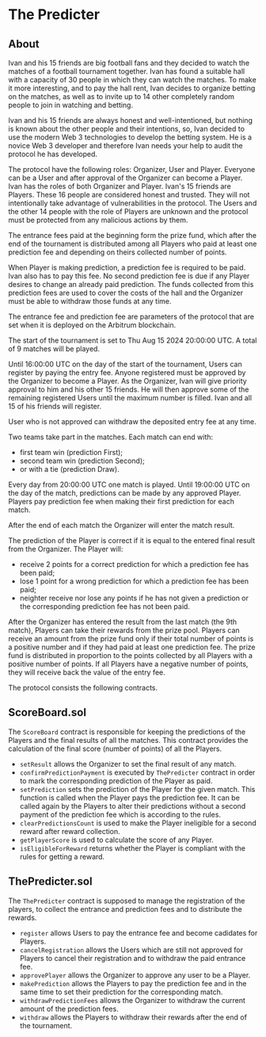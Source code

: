 # The Predicter

## About

Ivan and his 15 friends are big football fans and they decided to watch the matches of a football tournament together. Ivan has found a suitable hall with a capacity of 30 people in which they can watch the matches. To make it more interesting, and to pay the hall rent, Ivan decides to organize betting on the matches, as well as to invite up to 14 other completely random people to join in watching and betting.

Ivan and his 15 friends are always honest and well-intentioned, but nothing is known about the other people and their intentions, so, Ivan decided to use the modern Web 3 technologies to develop the betting system. He is a novice Web 3 developer and therefore Ivan needs your help to audit the protocol he has developed.

The protocol have the following roles: Organizer, User and Player. Everyone can be a User and after approval of the Organizer can become a Player. Ivan has the roles of both Organizer and Player. Ivan's 15 friends are Players. These 16 people are considered honest and trusted. They will not intentionally take advantage of vulnerabilities in the protocol. The Users and the other 14 people with the role of Players are unknown and the protocol must be protected from any malicious actions by them.

The entrance fees paid at the beginning form the prize fund, which after the end of the tournament is distributed among all Players who paid at least one prediction fee and depending on theirs collected number of points.

When Player is making prediction, a prediction fee is required to be paid. Ivan also has to pay this fee. No second prediction fee is due if any Player desires to change an already paid prediction. The funds collected from this prediction fees are used to cover the costs of the hall and the Organizer must be able to withdraw those funds at any time.

The entrance fee and prediction fee are parameters of the protocol that are set when it is deployed on the Arbitrum blockchain.

The start of the tournament is set to Thu Aug 15 2024 20:00:00 UTC. A total of 9 matches will be played.

Until 16:00:00 UTC on the day of the start of the tournament, Users can register by paying the entry fee. Anyone registered must be approved by the Organizer to become a Player. As the Organizer, Ivan will give priority approval to him and his other 15 friends. He will then approve some of the remaining registered Users until the maximum number is filled. Ivan and all 15 of his friends will register.

User who is not approved can withdraw the deposited entry fee at any time.

Two teams take part in the matches. Each match can end with:

- first team win (prediction First);
- second team win (prediction Second);
- or with a tie (prediction Draw).

Every day from 20:00:00 UTC one match is played. Until 19:00:00 UTC on the day of the match, predictions can be made by any approved Player. Players pay prediction fee when making their first prediction for each match.

After the end of each match the Organizer will enter the match result.

The prediction of the Player is correct if it is equal to the entered final result from the Organizer. The Player will:

- receive 2 points for a correct prediction for which a prediction fee has been paid;
- lose 1 point for a wrong prediction for which a prediction fee has been paid;
- neighter receive nor lose any points if he has not given a prediction or the corresponding prediction fee has not been paid.

After the Organizer has entered the result from the last match (the 9th match), Players can take their rewards from the prize pool. Players can receive an amount from the prize fund only if their total number of points is a positive number and if they had paid at least one prediction fee. The prize fund is distributed in proportion to the points collected by all Players with a positive number of points. If all Players have a negative number of points, they will receive back the value of the entry fee.

The protocol consists the following contracts.

## ScoreBoard.sol

The `ScoreBoard` contract is responsible for keeping the predictions of the Players and the final results of all the matches. This contract provides the calculation of the final score (number of points) of all the Players.

- `setResult` allows the Organizer to set the final result of any match.
- `confirmPredictionPayment` is executed by `ThePredicter` contract in order to mark the corresponding prediction of the Player as paid.
- `setPrediction` sets the prediction of the Player for the given match. This function is called when the Player pays the prediction fee. It can be called again by the Players to alter their predictions without a second payment of the prediction fee which is according to the rules.
- `clearPredictionsCount` is used to make the Player ineligible for a second reward after reward collection.
- `getPlayerScore` is used to calculate the score of any Player.
- `isEligibleForReward` returns whether the Player is compliant with the rules for getting a reward.

## ThePredicter.sol

The `ThePredicter` contract is supposed to manage the registration of the players, to collect the entrance and prediction fees and to distribute the rewards.

- `register` allows Users to pay the entrance fee and become cadidates for Players.
- `cancelRegistration` allows the Users which are still not approved for Players to cancel their registration and to withdraw the paid entrance fee.
- `approvePlayer` allows the Organizer to approve any user to be a Player.
- `makePrediction` allows the Players to pay the prediction fee and in the same time to set their prediction for the corresponding match.
- `withdrawPredictionFees` allows the Organizer to withdraw the current amount of the prediction fees.
- `withdraw` allows the Players to withdraw their rewards after the end of the tournament.

